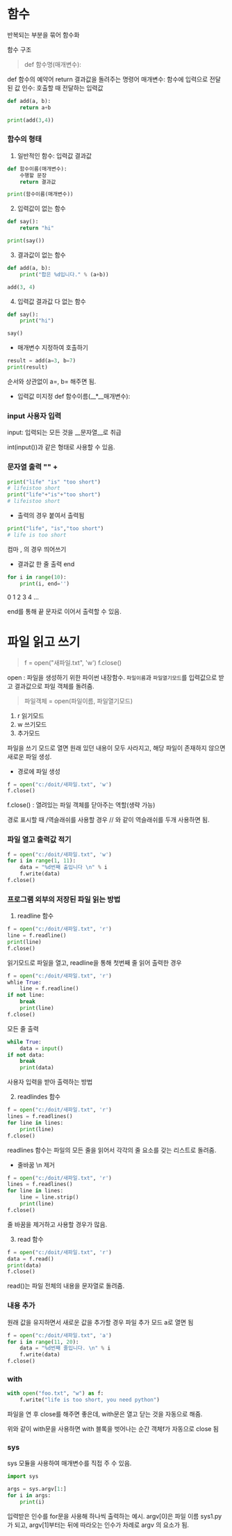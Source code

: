 # 함수

반복되는 부분을 묶어 함수화

함수 구조
> def 함수명(매개변수):

def 함수의 예약어
return 결과값을 돌려주는 명령어
매개변수: 함수에 입력으로 전달된 값
인수: 호출할 때 전달하는 입력값

```python
def add(a, b):
    return a+b

print(add(3,4))
```

### 함수의 형태
1. 일반적인 함수: 입력값 결과값
```python
def 함수이름(매개변수):
    수행할 문장
    return 결과값

print(함수이름(매개변수))
```
2. 입력값이 없는 함수
```python
def say():
    return "hi"

print(say())
```
3. 결과값이 없는 함수
```python
def add(a, b):
    print("합은 %d입니다." % (a+b))

add(3, 4)
```
4. 입력값 결과값 다 없는 함수
```python
def say():
    print("hi")

say()
```

* 매개변수 지정하여 호출하기
```python
result = add(a=3, b=7)
print(result)
```
순서와 상관없이 a=, b= 해주면 됨.

* 입력값 미지정
def 함수이름(__*__매개변수):
  
### input 사용자 입력
input: 입력되는 모든 것을 __문자열__로 취급

int(input())과 같은 형태로 사용할 수 있음.

### 문자열 출력 "" +
```python
print("life" "is" "too short")
# lifeistoo short
print("life"+"is"+"too short")
# lifeistoo short
```
+ 출력의 경우 붙여서 출력됨
```python
print("life", "is","too short")
# life is too short
```
컴마 , 의 경우 띄어쓰기

* 결과값 한 줄 출력 end
```python
for i in range(10):
    print(i, end='')
```
0 1 2 3 4 ...

end를 통해 끝 문자로 이어서 출력할 수 있음.


# 파일 읽고 쓰기
> f = open("새파일.txt", 'w')
> f.close()

open : 파일을 생성하기 위한 파이썬 내장함수. `파일이름`과 `파일열기모드`를 입력값으로 받고 결과값으로 파일 객체를 돌려줌.

>파일객체 = open(파일이름, 파일열기모드)

1. r 읽기모드
2. w 쓰기모드
3. 추가모드

파일을 쓰기 모드로 열면 원래 있던 내용이 모두 사라지고, 해당 파일이 존재하지 않으면 새로운 파일 생성.

* 경로에 파일 생성
```python
f = open("c:/doit/새파일.txt", 'w')
f.close()
```
f.close() : 열려있는 파일 객체를 닫아주는 역할(생략 가능)

경로 표시할 때 /역슬래쉬를 사용할 경우 // 와 같이 역슬래쉬를 두개 사용하면 됨.

### 파일 열고 출력값 적기
```python
f = open("c:/doit/새파일.txt", 'w')
for i in range(1, 11):
    data = "%d번째 출입니다 \n" % i
    f.write(data)
f.close()
```
### 프로그램 외부의 저장된 파일 읽는 방법
1. readline 함수
```python
f = open("c:/doit/새파일.txt", 'r')
line = f.readline()
print(line)
f.close()
```
읽기모드로 파일을 열고, readline을 통해 첫번째 줄 읽어 출력한 경우
```python
f = open("c:/doit/새파일.txt", 'r')
whlie True:
    line = f.readline()
if not line:
    break
    print(line)
f.close()
```
모든 줄 출력
```python
while True:
    data = input()
if not data:
    break
    print(data)
```
사용자 입력을 받아 출력하는 방법


2. readlindes 함수
```python
f = open("c:/doit/새파일.txt", 'r')
lines = f.readlines()
for line in lines:
    print(line)
f.close()
```
readlines 함수는 파일의 모든 줄을 읽어서 각각의 줄 요소를 갖는 리스트로 돌려줌.
* 줄바꿈 \n 제거
```python
f = open("c:/doit/새파일.txt", 'r')
lines = f.readlines()
for line in lines:
    line = line.strip()
    print(line)
f.close()
```
줄 바꿈을 제거하고 사용할 경우가 많음.


3. read 함수
```python
f = open("c:/doit/새파일.txt", 'r')
data = f.read()
print(data)
f.close()
```
read()는 파일 전체의 내용을 문자열로 돌려줌.

### 내용 추가
원래 값을 유지하면서 새로운 값을 추가할 경우 파일 추가 모드 a로 열면 됨
```python
f = open("c:/doit/새파일.txt", 'a')
for i in range(11, 20):
    data = "%d번째 줄입니다. \n" % i
    f.write(data)
f.close()
```

### with
```python
with open("foo.txt", "w") as f:
    f.write("life is too short, you need python")
```

파일을 연 후 close를 해주면 좋은데,
with문은 열고 닫는 것을 자동으로 해줌.

위와 같이 with문을 사용하면 with 블록을 벗어나는 순간 객체f가 자동으로 close 됨

### sys
sys 모듈을 사용하여 매개변수를 직접 주 수 있음.
```python
import sys

args = sys.argv[1:]
for i in args:
    print(i)
```
입력받은 인수를 for문을 사용해 하나씩 출력하는 예시.
argv[0]은 파일 이름 sys1.py가 되고, argv[1]부터는 뒤에 따라오는 인수가 차례로 argv 의 요소가 됨.
